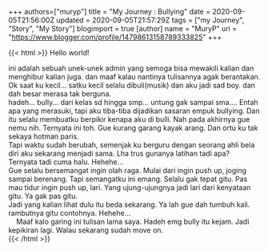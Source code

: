 +++
 authors=["muryp"] 
title = "My Journey : Bullying"
date = 2020-09-05T21:56:00Z
updated = 2020-09-05T21:57:29Z
tags = ["my Journey", "Story", "My Story"]
blogimport = true 
[author]
	name = "MuryP"
	uri = "https://www.blogger.com/profile/14798613158789333825"
+++

 {{< html >}} 
Hello world!<div>ini adalah sebuah unek-unek admin yang semoga bisa mewakili kalian dan menghibur kalian juga. dan maaf kalau nantinya tulisannya agak berantakan.</div><div>Ok saat ku kecil... satku kecil selalu dibuli(musik) dan aku jadi sad boy. dan dah besar merasa tak berguna.</div><div>hadeh... bully... dari kelas sd hingga smp... untung gak sampai sma.... Entah apa yang merasuki, tapi aku tiba-tiba dijadikan sasaran empuk bullying. Dan itu selalu membuatku berpikir kenapa aku di bulli. Nah pada akhirnya gue nemu nih. Ternyata ini toh. Gue kurang garang kayak arang. Dan ortu ku tak sekaya hotman paris.&nbsp;</div><div>Tapi waktu sudah berubah, semenjak ku berguru dengan seorang ahli bela diri aku sekarang menjadi sama. Lha trus gunanya latihan tadi apa? Ternyata tadi cuma halu. Hehehe...</div><div>Gue selalu bersemangat ingin olah raga. Mulai dari ingin push up, joging sampai berenang. Tapi semangatku ini emang. Selalu gak tepat gitu. Pas mau tidur ingin push up, lari. Yang ujung-ujungnya jadi lari dari kenyataan gitu. Ya gak pas gitu.&nbsp;</div><div>Jadi yang kalian lihat dulu itu beda sekarang. Ya lah gue dah tumbuh kali. rambutnya gitu contohnya. Hehehe...</div><div>&nbsp; &nbsp; Maaf kalo garing ini tulisan lama saya. Hadeh emg bully itu kejam. Jadi kepikiran lagi. Walau sekarang sudah move on.</div>
{{< /html >}}
